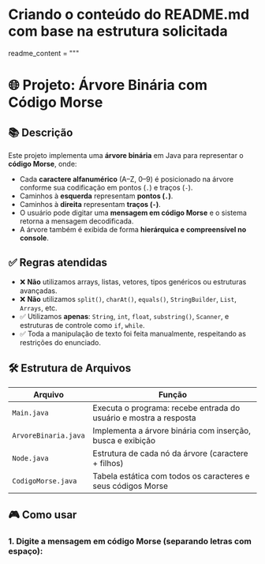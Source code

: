 # Criando o conteúdo do README.md com base na estrutura solicitada
readme_content = """
# 🌐 Projeto: Árvore Binária com Código Morse

## 📚 Descrição

Este projeto implementa uma **árvore binária** em Java para representar o **código Morse**, onde:
- Cada **caractere alfanumérico** (A–Z, 0–9) é posicionado na árvore conforme sua codificação em pontos (`.`) e traços (`-`).
- Caminhos à **esquerda** representam **pontos (`.`)**.
- Caminhos à **direita** representam **traços (`-`)**.
- O usuário pode digitar uma **mensagem em código Morse** e o sistema retorna a mensagem decodificada.
- A árvore também é exibida de forma **hierárquica e compreensível no console**.

## ✅ Regras atendidas

- ❌ **Não** utilizamos arrays, listas, vetores, tipos genéricos ou estruturas avançadas.
- ❌ **Não** utilizamos `split()`, `charAt()`, `equals()`, `StringBuilder`, `List`, `Arrays`, etc.
- ✅ Utilizamos **apenas**: `String`, `int`, `float`, `substring()`, `Scanner`, e estruturas de controle como `if`, `while`.
- ✅ Toda a manipulação de texto foi feita manualmente, respeitando as restrições do enunciado.

## 🛠️ Estrutura de Arquivos

| Arquivo           | Função                                                             |
|-------------------|--------------------------------------------------------------------|
| `Main.java`       | Executa o programa: recebe entrada do usuário e mostra a resposta |
| `ArvoreBinaria.java` | Implementa a árvore binária com inserção, busca e exibição      |
| `Node.java`       | Estrutura de cada nó da árvore (caractere + filhos)                |
| `CodigoMorse.java`| Tabela estática com todos os caracteres e seus códigos Morse       |

## 🎮 Como usar

### 1. Digite a mensagem em código Morse (separando letras com espaço):

